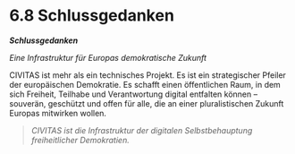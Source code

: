 # 6.8 Schlussgedanken

_**Schlussgedanken**_&#x20;

_Eine Infrastruktur für Europas demokratische Zukunft_

CIVITAS ist mehr als ein technisches Projekt. Es ist ein strategischer Pfeiler der europäischen Demokratie. Es schafft einen öffentlichen Raum, in dem sich Freiheit, Teilhabe und Verantwortung digital entfalten können – souverän, geschützt und offen für alle, die an einer pluralistischen Zukunft Europas mitwirken wollen.

> _CIVITAS ist die Infrastruktur der digitalen Selbstbehauptung freiheitlicher Demokratien._

